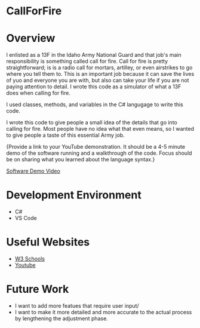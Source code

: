 # CallForFire

# Overview

I enlisted as a 13F in the Idaho Army National Guard and that job's main responsibility is something called call for fire. Call for fire is 
pretty straightforward; is is a radio call for mortars, artilley, or even airstrikes to go where you tell them to. This is an important
job because it can save the lives of yuo and everyone you are with, but also can take your life if you are not paying attention to detail.
I wrote this code as a simulator of what a 13F does when calling for fire.

I used classes, methods, and variables in the C# langugage to write this code.

I wrote this code to give people a small idea of the details that go into calling for fire. Most people have no idea what that even means,
so I wanted to give people a taste of this essential Army job.

{Provide a link to your YouTube demonstration. It should be a 4-5 minute demo of the software running and a walkthrough of the code. Focus should be on sharing what you learned about the language syntax.}

[Software Demo Video](http://youtube.link.goes.here)

# Development Environment

- C#
- VS Code


# Useful Websites



- [W3 Schools](http://url.link.goes.here)
- [Youtube](http://url.link.goes.here)

# Future Work



- I want to add more featues that require user input/
- I want to make it more detailed and more accurate to the actual process by lengthening the adjustment phase.
